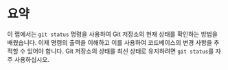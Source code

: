 # 요약

이 랩에서는 `git status` 명령을 사용하여 Git 저장소의 현재 상태를 확인하는 방법을 배웠습니다. 이제 명령의 출력을 이해하고 이를 사용하여 코드베이스의 변경 사항을 추적할 수 있어야 합니다. Git 저장소의 상태를 최신 상태로 유지하려면 `git status`를 자주 사용하십시오.
